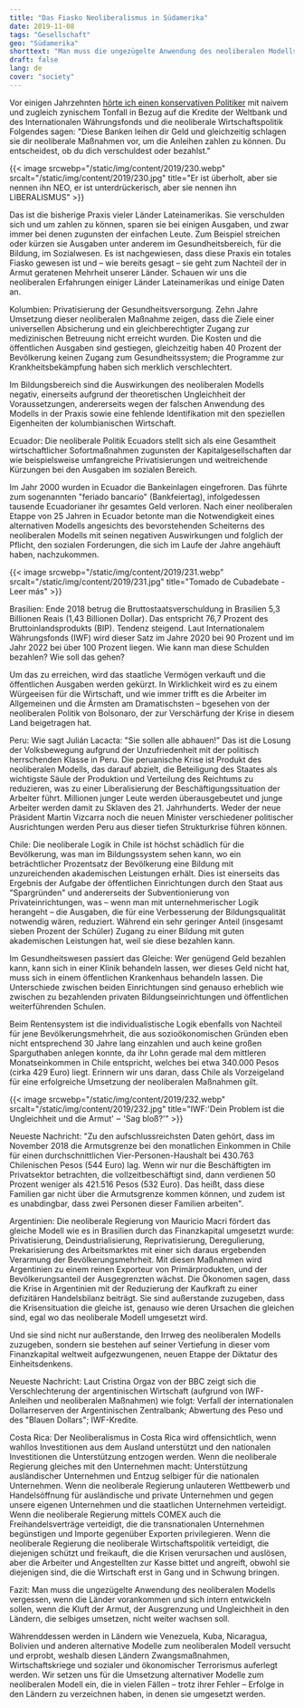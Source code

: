 ```yaml
---
title: "Das Fiasko Neoliberalismus in Südamerika"
date: 2019-11-08
tags: "Gesellschaft"
geo: "Südamerika"
shorttext: "Man muss die ungezügelte Anwendung des neoliberalen Modells vergessen, wenn die Länder vorankommen und sich intern entwickeln sollen."
draft: false
lang: de
cover: "society"
---
```


Vor einigen Jahrzehnten [hörte ich einen konservativen Politiker](https://www.alainet.org/es/articulo/201953 "Neoliberalismo: ¡de fracaso en fracaso!") mit naivem und zugleich zynischem Tonfall in Bezug auf die Kredite der Weltbank und des Internationalen Währungsfonds und die neoliberale Wirtschaftspolitik Folgendes sagen: "Diese Banken leihen dir Geld und gleichzeitig schlagen sie dir neoliberale Maßnahmen vor, um die Anleihen zahlen zu können. Du entscheidest, ob du dich verschuldest oder bezahlst."

{{< image srcwebp="/static/img/content/2019/230.webp" srcalt="/static/img/content/2019/230.jpg" title="Er ist überholt, aber sie nennen ihn NEO, er ist unterdrückerisch, aber sie nennen ihn LIBERALISMUS" >}}

Das ist die bisherige Praxis vieler Länder Lateinamerikas. Sie verschulden sich und um zahlen zu können, sparen sie bei einigen Ausgaben, und zwar immer bei denen zugunsten der einfachen Leute. Zum Beispiel streichen oder kürzen sie Ausgaben unter anderem im Gesundheitsbereich, für die Bildung, im Sozialwesen. Es ist nachgewiesen, dass diese Praxis ein totales Fiasko gewesen ist und – wie bereits gesagt – sie geht zum Nachteil der in Armut geratenen Mehrheit unserer Länder. Schauen wir uns die neoliberalen Erfahrungen einiger Länder Lateinamerikas und einige Daten an.

Kolumbien: Privatisierung der Gesundheitsversorgung. Zehn Jahre Umsetzung dieser neoliberalen Maßnahme zeigen, dass die Ziele einer universellen Absicherung und ein gleichberechtigter Zugang zur medizinischen Betreuung nicht erreicht wurden. Die Kosten und die öffentlichen Ausgaben sind gestiegen, gleichzeitig haben 40 Prozent der Bevölkerung keinen Zugang zum Gesundheitssystem; die Programme zur Krankheitsbekämpfung haben sich merklich verschlechtert.

Im Bildungsbereich sind die Auswirkungen des neoliberalen Modells negativ, einerseits aufgrund der theoretischen Ungleichheit der Voraussetzungen, andererseits wegen der falschen Anwendung des Modells in der Praxis sowie eine fehlende Identifikation mit den speziellen Eigenheiten der kolumbianischen Wirtschaft.

Ecuador: Die neoliberale Politik Ecuadors stellt sich als eine Gesamtheit wirtschaftlicher Sofortmaßnahmen zugunsten der Kapitalgesellschaften dar wie beispielsweise umfangreiche Privatisierungen und weitreichende Kürzungen bei den Ausgaben im sozialen Bereich.

Im Jahr 2000 wurden in Ecuador die Bankeinlagen eingefroren. Das führte zum sogenannten "feriado bancario" (Bankfeiertag), infolgedessen tausende Ecuadorianer ihr gesamtes Geld verloren. Nach einer neoliberalen Etappe von 25 Jahren in Ecuador betonte man die Notwendigkeit eines alternativen Modells angesichts des bevorstehenden Scheiterns des neoliberalen Modells mit seinen negativen Auswirkungen und folglich der Pflicht, den sozialen Forderungen, die sich im Laufe der Jahre angehäuft haben, nachzukommen.

{{< image srcwebp="/static/img/content/2019/231.webp" srcalt="/static/img/content/2019/231.jpg" title="Tomado de Cubadebate - Leer más" >}}

Brasilien: Ende 2018 betrug die Bruttostaatsverschuldung in Brasilien 5,3 Billionen Reais (1,43 Billionen Dollar). Das entspricht 76,7 Prozent des Bruttoinlandsprodukts (BIP). Tendenz steigend. Laut Internationalem Währungsfonds (IWF) wird dieser Satz im Jahre 2020 bei 90 Prozent und im Jahr 2022 bei über 100 Prozent liegen. Wie kann man diese Schulden bezahlen? Wie soll das gehen?

Um das zu erreichen, wird das staatliche Vermögen verkauft und die öffentlichen Ausgaben werden gekürzt. In Wirklichkeit wird es zu einem Würgeeisen für die Wirtschaft, und wie immer trifft es die Arbeiter im Allgemeinen und die Ärmsten am Dramatischsten – bgesehen von der neoliberalen Politik von Bolsonaro, der zur Verschärfung der Krise in diesem Land beigetragen hat.

Peru: Wie sagt Julián Lacacta: "Sie sollen alle abhauen!” Das ist die Losung der Volksbewegung aufgrund der Unzufriedenheit mit der politisch herrschenden Klasse in Peru. Die peruanische Krise ist Produkt des neoliberalen Modells, das darauf abzielt, die Beteiligung des Staates als wichtigste Säule der Produktion und Verteilung des Reichtums zu reduzieren, was zu einer Liberalisierung der Beschäftigungssituation der Arbeiter führt. Millionen junger Leute werden überausgebeutet und junge Arbeiter werden damit zu Sklaven des 21. Jahrhunderts. Weder der neue Präsident Martin Vizcarra noch die neuen Minister verschiedener politischer Ausrichtungen werden Peru aus dieser tiefen Strukturkrise führen können.

Chile: Die neoliberale Logik in Chile ist höchst schädlich für die Bevölkerung, was man im Bildungssystem sehen kann, wo ein beträchtlicher Prozentsatz der Bevölkerung eine Bildung mit unzureichenden akademischen Leistungen erhält. Dies ist einerseits das Ergebnis der Aufgabe der öffentlichen Einrichtungen durch den Staat aus "Spargründen" und andererseits der Subventionierung von Privateinrichtungen, was – wenn man mit unternehmerischer Logik herangeht – die Ausgaben, die für eine Verbesserung der Bildungsqualität notwendig wären, reduziert. Während ein sehr geringer Anteil (insgesamt sieben Prozent der Schüler) Zugang zu einer Bildung mit guten akademischen Leistungen hat, weil sie diese bezahlen kann.

Im Gesundheitswesen passiert das Gleiche: Wer genügend Geld bezahlen kann, kann sich in einer Klinik behandeln lassen, wer dieses Geld nicht hat, muss sich in einem öffentlichen Krankenhaus behandeln lassen. Die Unterschiede zwischen beiden Einrichtungen sind genauso erheblich wie zwischen zu bezahlenden privaten Bildungseinrichtungen und öffentlichen weiterführenden Schulen.

Beim Rentensystem ist die individualistische Logik ebenfalls von Nachteil für jene Bevölkerungsmehrheit, die aus sozioökonomischen Gründen eben nicht entsprechend 30 Jahre lang einzahlen und auch keine großen Sparguthaben anlegen konnte, da ihr Lohn gerade mal dem mittleren Monatseinkommen in Chile entspricht, welches bei etwa 340.000 Pesos (cirka 429 Euro) liegt. Erinnern wir uns daran, dass Chile als Vorzeigeland für eine erfolgreiche Umsetzung der neoliberalen Maßnahmen gilt.

{{< image srcwebp="/static/img/content/2019/232.webp" srcalt="/static/img/content/2019/232.jpg" title="IWF:'Dein Problem ist die Ungleichheit und die Armut' ‒ 'Sag bloß?'" >}}

Neueste Nachricht: "Zu den aufschlussreichsten Daten gehört, dass im November 2018 die Armutsgrenze bei den monatlichen Einkommen in Chile für einen durchschnittlichen Vier-Personen-Haushalt bei 430.763 Chilenischen Pesos (544 Euro) lag. Wenn wir nur die Beschäftigten im Privatsektor betrachten, die vollzeitbeschäftigt sind, dann verdienen 50 Prozent weniger als 421.516 Pesos (532 Euro). Das heißt, dass diese Familien gar nicht über die Armutsgrenze kommen können, und zudem ist es unabdingbar, dass zwei Personen dieser Familien arbeiten".

Argentinien: Die neoliberale Regierung von Mauricio Macri fördert das gleiche Modell wie es in Brasilien durch das Finanzkapital umgesetzt wurde: Privatisierung, Deindustrialisierung, Reprivatisierung, Deregulierung, Prekarisierung des Arbeitsmarktes mit einer sich daraus ergebenden Verarmung der Bevölkerungsmehrheit. Mit diesen Maßnahmen wird Argentinien zu einem reinen Exporteur von Primärprodukten, und der Bevölkerungsanteil der Ausgegrenzten wächst. Die Ökonomen sagen, dass die Krise in Argentinien mit der Reduzierung der Kaufkraft zu einer defizitären Handelsbilanz beiträgt. Sie sind außerstande zuzugeben, dass die Krisensituation die gleiche ist, genauso wie deren Ursachen die gleichen sind, egal wo das neoliberale Modell umgesetzt wird.

Und sie sind nicht nur außerstande, den Irrweg des neoliberalen Modells zuzugeben, sondern sie bestehen auf seiner Vertiefung in dieser vom Finanzkapital weltweit aufgezwungenen, neuen Etappe der Diktatur des Einheitsdenkens.

Neueste Nachricht: Laut Cristina Orgaz von der BBC zeigt sich die Verschlechterung der argentinischen Wirtschaft (aufgrund von IWF-Anleihen und neoliberalen Maßnahmen) wie folgt: Verfall der internationalen Dollarreserven der Argentinischen Zentralbank; Abwertung des Peso und des "Blauen Dollars"; IWF-Kredite.

Costa Rica: Der Neoliberalismus in Costa Rica wird offensichtlich, wenn wahllos Investitionen aus dem Ausland unterstützt und den nationalen Investitionen die Unterstützung entzogen werden. Wenn die neoliberale Regierung gleiches mit den Unternehmen macht: Unterstützung ausländischer Unternehmen und Entzug selbiger für die nationalen Unternehmen. Wenn die neoliberale Regierung unlauteren Wettbewerb und Handelsöffnung für ausländische und private Unternehmen und gegen unsere eigenen Unternehmen und die staatlichen Unternehmen verteidigt. Wenn die neoliberale Regierung mittels COMEX auch die Freihandelsverträge verteidigt, die die transnationalen Unternehmen begünstigen und Importe gegenüber Exporten privilegieren. Wenn die neoliberale Regierung die neoliberale Wirtschaftspolitik verteidigt, die diejenigen schützt und freikauft, die die Krisen verursachen und auslösen, aber die Arbeiter und Angestellten zur Kasse bittet und angreift, obwohl sie diejenigen sind, die die Wirtschaft erst in Gang und in Schwung bringen.

Fazit: Man muss die ungezügelte Anwendung des neoliberalen Modells vergessen, wenn die Länder vorankommen und sich intern entwickeln sollen, wenn die Kluft der Armut, der Ausgrenzung und Ungleichheit in den Ländern, die selbiges umsetzen, nicht weiter wachsen soll.

Währenddessen werden in Ländern wie Venezuela, Kuba, Nicaragua, Bolivien und anderen alternative Modelle zum neoliberalen Modell versucht und erprobt, weshalb diesen Ländern Zwangsmaßnahmen, Wirtschaftskriege und sozialer und ökonomischer Terrorismus auferlegt werden. Wir setzen uns für die Umsetzung alternativer Modelle zum neoliberalen Modell ein, die in vielen Fällen – trotz ihrer Fehler – Erfolge in den Ländern zu verzeichnen haben, in denen sie umgesetzt werden.
